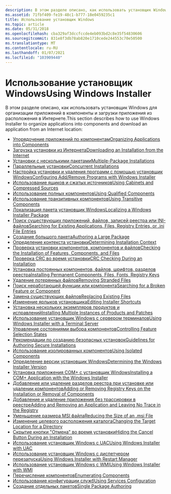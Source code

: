 ```yaml
---
description: В этом разделе описано, как использовать установщик Windows для организации приложений в компоненты и загрузки приложения из расположения в Интернете.
ms.assetid: 71fbf409-fe19-48c1-b777-18e0459235c1
title: Использование установщик Windows
ms.topic: article
ms.date: 05/31/2018
ms.openlocfilehash: cba329af3dccfccde4eb093bd2c8e35f54830606
ms.sourcegitcommit: 831e8f3db78ab820e1710cede244553c70e50500
ms.translationtype: MT
ms.contentlocale: ru-RU
ms.lasthandoff: 01/07/2021
ms.locfileid: "103909440"
---
```

# <a name="using-windows-installer"></a><span data-ttu-id="7913e-103">Использование установщик Windows</span><span class="sxs-lookup"><span data-stu-id="7913e-103">Using Windows Installer</span></span>

<span data-ttu-id="7913e-104">В этом разделе описано, как использовать установщик Windows для организации приложений в компоненты и загрузки приложения из расположения в Интернете.</span><span class="sxs-lookup"><span data-stu-id="7913e-104">This section describes how to use Windows Installer to organize applications into components and download an application from an Internet location:</span></span>

-   [<span data-ttu-id="7913e-105">Упорядочение приложений по компонентам</span><span class="sxs-lookup"><span data-stu-id="7913e-105">Organizing Applications into Components</span></span>](organizing-applications-into-components.md)
-   [<span data-ttu-id="7913e-106">Загрузка установки из Интернета</span><span class="sxs-lookup"><span data-stu-id="7913e-106">Downloading an Installation from the Internet</span></span>](downloading-an-installation-from-the-internet.md)
-   [<span data-ttu-id="7913e-107">Установки с несколькими пакетами</span><span class="sxs-lookup"><span data-stu-id="7913e-107">Multiple-Package Installations</span></span>](multiple-package-installations.md)
-   [<span data-ttu-id="7913e-108">Параллельные установки</span><span class="sxs-lookup"><span data-stu-id="7913e-108">Concurrent Installations</span></span>](concurrent-installations.md)
-   [<span data-ttu-id="7913e-109">Настройка установки и удаления программ с помощью установщик Windows</span><span class="sxs-lookup"><span data-stu-id="7913e-109">Configuring Add/Remove Programs with Windows Installer</span></span>](configuring-add-remove-programs-with-windows-installer.md)
-   [<span data-ttu-id="7913e-110">Использование ящиков и сжатых источников</span><span class="sxs-lookup"><span data-stu-id="7913e-110">Using Cabinets and Compressed Sources</span></span>](using-cabinets-and-compressed-sources.md)
-   [<span data-ttu-id="7913e-111">Использование полных компонентов</span><span class="sxs-lookup"><span data-stu-id="7913e-111">Using Qualified Components</span></span>](using-qualified-components.md)
-   [<span data-ttu-id="7913e-112">Использование транзитивных компонентов</span><span class="sxs-lookup"><span data-stu-id="7913e-112">Using Transitive Components</span></span>](using-transitive-components.md)
-   [<span data-ttu-id="7913e-113">Локализация пакета установщик Windows</span><span class="sxs-lookup"><span data-stu-id="7913e-113">Localizing a Windows Installer Package</span></span>](localizing-a-windows-installer-package.md)
-   [<span data-ttu-id="7913e-114">Поиск существующих приложений, файлов, записей реестра или INI-файлов</span><span class="sxs-lookup"><span data-stu-id="7913e-114">Searching for Existing Applications, Files, Registry Entries, or .ini File Entries</span></span>](searching-for-existing-applications-files-registry-entries-or--ini-file-entries.md)
-   [<span data-ttu-id="7913e-115">Создание большого пакета</span><span class="sxs-lookup"><span data-stu-id="7913e-115">Authoring a Large Package</span></span>](authoring-a-large-package.md)
-   [<span data-ttu-id="7913e-116">Определение контекста установки</span><span class="sxs-lookup"><span data-stu-id="7913e-116">Determining Installation Context</span></span>](determining-installation-context.md)
-   [<span data-ttu-id="7913e-117">Проверка установки компонентов, компонентов и файлов</span><span class="sxs-lookup"><span data-stu-id="7913e-117">Checking the Installation of Features, Components, and Files</span></span>](checking-the-installation-of-features-components-files.md)
-   [<span data-ttu-id="7913e-118">Проверка CRC во время установки</span><span class="sxs-lookup"><span data-stu-id="7913e-118">CRC Checking During an Installation</span></span>](crc-checking-during-an-installation.md)
-   [<span data-ttu-id="7913e-119">Установка постоянных компонентов, файлов, шрифтов, разделов реестра</span><span class="sxs-lookup"><span data-stu-id="7913e-119">Installing Permanent Components, Files, Fonts, Registry Keys</span></span>](installing-permanent-components-files-fonts-registry-keys.md)
-   [<span data-ttu-id="7913e-120">Удаление потерянных файлов</span><span class="sxs-lookup"><span data-stu-id="7913e-120">Removing Stranded Files</span></span>](removing-stranded-files.md)
-   [<span data-ttu-id="7913e-121">Поиск неработающей функции или компонента</span><span class="sxs-lookup"><span data-stu-id="7913e-121">Searching for a Broken Feature or Component</span></span>](searching-for-a-broken-feature-or-component.md)
-   [<span data-ttu-id="7913e-122">Замена существующих файлов</span><span class="sxs-lookup"><span data-stu-id="7913e-122">Replacing Existing Files</span></span>](replacing-existing-files.md)
-   [<span data-ttu-id="7913e-123">Изменение ярлыков установщика</span><span class="sxs-lookup"><span data-stu-id="7913e-123">Editing Installer Shortcuts</span></span>](editing-installer-shortcuts.md)
-   [<span data-ttu-id="7913e-124">Установка нескольких экземпляров продуктов и исправлений</span><span class="sxs-lookup"><span data-stu-id="7913e-124">Installing Multiple Instances of Products and Patches</span></span>](installing-multiple-instances-of-products-and-patches.md)
-   [<span data-ttu-id="7913e-125">Использование установщик Windows с сервером терминалов</span><span class="sxs-lookup"><span data-stu-id="7913e-125">Using Windows Installer with a Terminal Server</span></span>](using-windows-installer-with-a-terminal-server.md)
-   [<span data-ttu-id="7913e-126">Управление состояниями выбора компонентов</span><span class="sxs-lookup"><span data-stu-id="7913e-126">Controlling Feature Selection States</span></span>](controlling-feature-selection-states.md)
-   [<span data-ttu-id="7913e-127">Рекомендации по созданию безопасных установок</span><span class="sxs-lookup"><span data-stu-id="7913e-127">Guidelines for Authoring Secure Installations</span></span>](guidelines-for-authoring-secure-installations.md)
-   [<span data-ttu-id="7913e-128">Использование изолированных компонентов</span><span class="sxs-lookup"><span data-stu-id="7913e-128">Using Isolated Components</span></span>](using-isolated-components.md)
-   [<span data-ttu-id="7913e-129">Определение версии установщик Windows</span><span class="sxs-lookup"><span data-stu-id="7913e-129">Determining the Windows Installer Version</span></span>](determining-the-windows-installer-version.md)
-   [<span data-ttu-id="7913e-130">Установка приложения COM+ с установщик Windows</span><span class="sxs-lookup"><span data-stu-id="7913e-130">Installing a COM+ Application with the Windows Installer</span></span>](installing-a-com--application-with-the-windows-installer.md)
-   [<span data-ttu-id="7913e-131">Добавление или удаление разделов реестра при установке или удалении компонентов</span><span class="sxs-lookup"><span data-stu-id="7913e-131">Adding or Removing Registry Keys on the Installation or Removal of Components</span></span>](adding-or-removing-registry-keys-on-the-installation-or-removal-of-components.md)
-   [<span data-ttu-id="7913e-132">Добавление и удаление приложения без трассировки в реестре</span><span class="sxs-lookup"><span data-stu-id="7913e-132">Adding and Removing an Application and Leaving No Trace in the Registry</span></span>](adding-and-removing-an-application-and-leaving-no-trace-in-the-registry.md)
-   [<span data-ttu-id="7913e-133">Уменьшение размера MSI файла</span><span class="sxs-lookup"><span data-stu-id="7913e-133">Reducing the Size of an .msi File</span></span>](reducing-the-size-of-an--msi-file.md)
-   [<span data-ttu-id="7913e-134">Изменение целевого расположения каталога</span><span class="sxs-lookup"><span data-stu-id="7913e-134">Changing the Target Location for a Directory</span></span>](changing-the-target-location-for-a-directory.md)
-   [<span data-ttu-id="7913e-135">Скрытие кнопки "Отмена" во время установки</span><span class="sxs-lookup"><span data-stu-id="7913e-135">Hiding the Cancel Button During an Installation</span></span>](hiding-the-cancel-button-during-an-installation.md)
-   [<span data-ttu-id="7913e-136">Использование установщик Windows с UAC</span><span class="sxs-lookup"><span data-stu-id="7913e-136">Using Windows Installer with UAC</span></span>](using-windows-installer-with-uac.md)
-   [<span data-ttu-id="7913e-137">Использование установщик Windows с диспетчером перезапуска</span><span class="sxs-lookup"><span data-stu-id="7913e-137">Using Windows Installer with Restart Manager</span></span>](using-windows-installer-with-restart-manager.md)
-   [<span data-ttu-id="7913e-138">Использование установщик Windows с WMI</span><span class="sxs-lookup"><span data-stu-id="7913e-138">Using Windows Installer with WMI</span></span>](using-windows-installer-with-wmi.md)
-   [<span data-ttu-id="7913e-139">Перечисление компонентов</span><span class="sxs-lookup"><span data-stu-id="7913e-139">Enumerating Components</span></span>](enumerating-components-.md)
-   [<span data-ttu-id="7913e-140">Использование конфигурации служб</span><span class="sxs-lookup"><span data-stu-id="7913e-140">Using Services Configuration</span></span>](using-services-configuration.md)
-   [<span data-ttu-id="7913e-141">Создание отдельных пакетов</span><span class="sxs-lookup"><span data-stu-id="7913e-141">Single Package Authoring</span></span>](single-package-authoring.md)

 

 



